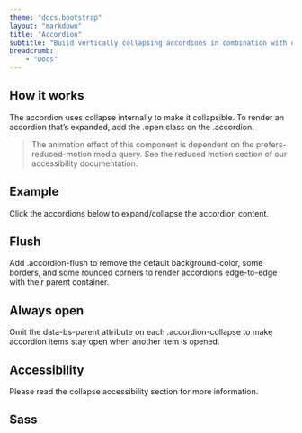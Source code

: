 ```yaml
---
theme: "docs.bootstrap"
layout: "markdown"
title: "Accordion"
subtitle: "Build vertically collapsing accordions in combination with our Collapse JavaScript plugin."
breadcrumb:
    - "Docs"
---
```


## How it works
The accordion uses collapse internally to make it collapsible. To render an accordion that’s expanded, add the .open class on the .accordion.

> The animation effect of this component is dependent on the prefers-reduced-motion media query. See the reduced motion section of our accessibility documentation.

## Example
Click the accordions below to expand/collapse the accordion content.

## Flush
Add .accordion-flush to remove the default background-color, some borders, and some rounded corners to render accordions edge-to-edge with their parent container.

## Always open
Omit the data-bs-parent attribute on each .accordion-collapse to make accordion items stay open when another item is opened.

## Accessibility
Please read the collapse accessibility section for more information.

## Sass

